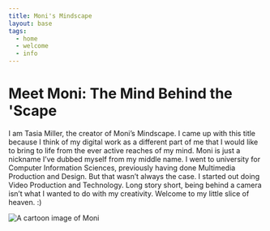 ```yaml
---
title: Moni's Mindscape
layout: base
tags:
  - home
  - welcome
  - info
---
```

<div class="intro-text">
<h1> Meet Moni: The Mind Behind the 'Scape</h1>
<p>
    I am Tasia Miller, the creator of Moni’s Mindscape. I came up with this title because I think of my digital work as a different part of me that I would like to bring to life from the ever active reaches of my mind. Moni is just a nickname I’ve dubbed myself from my middle name. I went to university for Computer Information Sciences, previously having done Multimedia Production and Design. But that wasn’t always the case. I started out doing Video Production and Technology. Long story short, being behind a camera isn’t what I wanted to do with my creativity. Welcome to my little slice of heaven. :)
</p>
</div>
<div class="intro-image">
<img src="/images/moni.png" alt="A cartoon image of Moni">
</div>

